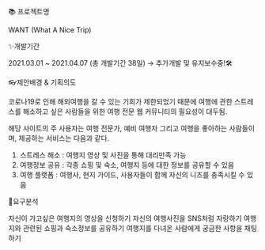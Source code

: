 📚 프로젝트명

WANT (What A Nice Trip)


✨개발기간

2021.03.01 ~ 2021.04.07 (총 개발기간 38일) → 추가개발 및 유지보수중!🛠


👓제안배경 & 기획의도

코로나19로 인해 해외여행을 갈 수 있는 기회가 제한되었기 때문에
여행에 관한 스트레스를 해소하고 싶은 사람들을 위한 
여행 전문 웹 커뮤니티의 필요성이 대두됨.

해당 사이트의 주 사용자는 여행 전문가, 예비 여행자 그리고 여행을 좋아하는 사람들이며,
제공하는 서비스는 다음과 같다.
1. 스트레스 해소 : 여행지 영상 및 사진을 통해 대리만족 가능
2. 여행정보 공유 : 각종 쇼핑 및 숙소, 여행지 등에 대한 정보를 공유할 수 있음
3. 여행 플랫폼 : 여행사, 현지 가이드, 사용자들이 함께 자신의 니즈를 충족시킬 수 있음


🔎요구분석

자신이 가고싶은 여행지의 영상을 신청하기
자신의 여행사진을 SNS처럼 자랑하기
여행지와 관련된 쇼핑과 숙소정보를 공유하기
여행지를 다녀온 사람에게 궁금한 사항을 채팅하기
